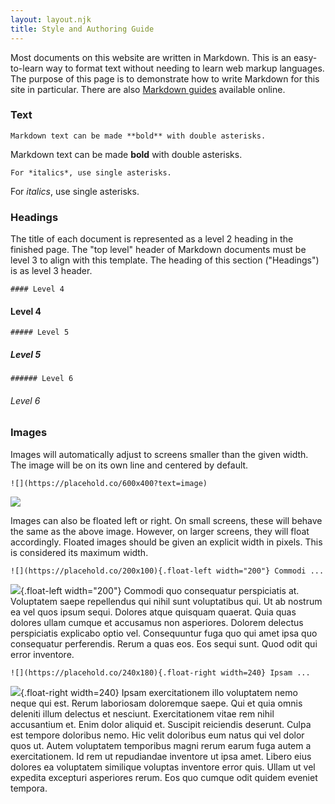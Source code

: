 ```yaml
---
layout: layout.njk
title: Style and Authoring Guide
---
```



Most documents on this website are written in Markdown. This is an easy-to-learn way to format text without needing to learn web markup languages. The purpose of this page is to demonstrate how to write Markdown for this site in particular. There are also [Markdown guides](https://www.markdownguide.org/basic-syntax/) available online.

### Text

```
Markdown text can be made **bold** with double asterisks.
```
Markdown text can be made **bold** with double asterisks.

```
For *italics*, use single asterisks.
```
For *italics*, use single asterisks.

### Headings

The title of each document is represented as a level 2 heading in the finished page. The "top level" header of Markdown documents must be level 3 to align with this template. The heading of this section ("Headings") is as level 3 header.

```
#### Level 4
```
#### Level 4

```
##### Level 5
```
##### Level 5

```
###### Level 6
```
###### Level 6

### Images

Images will automatically adjust to screens smaller than the given width. The image will be on its own line and centered by default.

```
![](https://placehold.co/600x400?text=image)
```

![](https://placehold.co/600x400?text=image)

Images can also be floated left or right. On small screens, these will behave the same as the above image. However, on larger screens, they will float accordingly. Floated images should be given an explicit width in pixels. This is considered its maximum width.

```
![](https://placehold.co/200x100){.float-left width="200"} Commodi ...
```

![](https://placehold.co/200x100){.float-left width="200"} Commodi quo consequatur perspiciatis at. Voluptatem saepe repellendus qui nihil sunt voluptatibus qui. Ut ab nostrum ea vel quos ipsum sequi. Dolores atque quisquam quaerat. Quia quas dolores ullam cumque et accusamus non asperiores. Dolorem delectus perspiciatis explicabo optio vel. Consequuntur fuga quo qui amet ipsa quo consequatur perferendis. Rerum a quas eos. Eos sequi sunt. Quod odit qui error inventore. 

```
![](https://placehold.co/240x180){.float-right width=240} Ipsam ...
```

![](https://placehold.co/240x180){.float-right width=240} Ipsam exercitationem illo voluptatem nemo neque qui est. Rerum laboriosam doloremque 
saepe. Qui et quia omnis deleniti illum delectus et nesciunt. Exercitationem vitae rem nihil accusantium et. Enim dolor aliquid et. Suscipit reiciendis deserunt. Culpa est tempore doloribus nemo. Hic velit doloribus eum natus qui vel dolor quos ut. Autem voluptatem temporibus magni rerum earum fuga autem a exercitationem. Id rem ut repudiandae inventore ut ipsa amet. Libero eius dolores ea voluptatem similique voluptas inventore error quis. Ullam ut vel expedita excepturi asperiores rerum. Eos quo cumque odit quidem eveniet tempora.